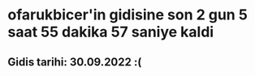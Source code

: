 # ofarukbicer'in gidisine son 2 gun 5 saat 55 dakika 57 saniye kaldi

## Gidis tarihi: 30.09.2022 :(